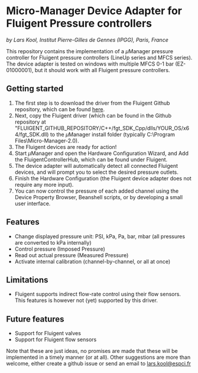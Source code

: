 # Micro-Manager Device Adapter for Fluigent Pressure controllers
*by Lars Kool, Institut Pierre-Gilles de Gennes (IPGG), Paris, France*

This repository contains the implementation of a $\mu$Manager pressure controller for Fluigent pressure controllers (LineUp series and MFCS series). The device adapter is tested on windows with multiple MFCS 0-1 bar (EZ-01000001), but it should work with all Fluigent pressure controllers.

## Getting started
1. The first step is to download the driver from the Fluigent Github repository, which can be found [here](https://github.com/Fluigent/fgt-SDK).
2. Next, copy the Fluigent driver (which can be found in the Github repository at "FLUIGENT_GITHUB_REPOSITORY/C++/fgt_SDK_Cpp/dlls/YOUR_OS/x64/fgt_SDK.dll) to the $\mu$Manager install folder (typically C:\Program Files\Micro-Manager-2.0).
3. The Fluigent devices are ready for action!
4. Start $\mu$Manager and open the Hardware Configuration Wizard, and Add the FluigentControllerHub, which can be found under Fluigent.
5. The device adapter will automatically detect all connected Fluigent devices, and will prompt you to select the desired pressure outlets.
6. Finish the Hardware Configuration (the Fluigent device adapter does not require any more input).
7. You can now control the pressure of each added channel using the Device Property Browser, Beanshell scripts, or by developing a small user interface.

## Features
- Change displayed pressure unit: PSI, kPa, Pa, bar, mbar (all pressures are converted to kPa internally)
- Control pressure (Imposed Pressure)
- Read out actual pressure (Measured Pressure)
- Activate internal calibration (channel-by-channel, or all at once)

## Limitations
- Fluigent supports indirect flow-rate control using their flow sensors. This features is however not (yet) supported by this driver.

## Future features
- Support for Fluigent valves
- Support for Fluigent flow sensors

Note that these are just ideas, no promises are made that these will be implemented in a timely manner (or at all). Other suggestions are more than welcome, either create a github issue or send an email to lars.kool@espci.fr